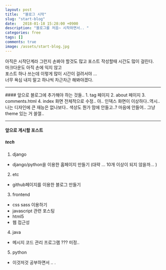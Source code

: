```yaml
---
layout: post
title:  "블로그 시작"
slug: "start-blog"
date:   2018-01-18 15:28:00 +0900
description: "블로그를 처음~ 시작하면서.. "
categories: free
tags: []
comments: true
image: /assets/start-blog.jpg
---
```

아직은 시작단계라 그런지 손봐야 할것도 많고 
포스트 작성할때 시간도 많이 걸린다.  <br>
마크다운도 아직 손에 익지 않고 <br>
포스트 하나 쓰는데 이렇게 많이 시간이 걸려서야 ...<br> 
너무 욕심 내지 말고 하나씩 차근차근 해봐야겠다. <br> 
<hr>
#### 앞으로 블로그에 추가해야 하는 것들.. 
1. tag 페이지 
2. about 페이지 
3. comments.html 
4. index 화면 전체적으로 수정.. 
 아.. 인덱스 화면이 이상하다..역시.. 나는 디자인에 큰 재능은 없나보다.. 
 색상도 뭔가 맘에 안들고..? 
 마음에 안들어.. 그냥 theme 있는 거 쓸껄.. 
<hr> 

#### 앞으로 게시할 포스트
##### tech
1. django 
- django/python을 이용한 홈페이지 만들기 (대략 ... 10개 이상이 되지 않을까...  )
2. etc 
- github페이지를 이용한 블로그 만들기 
3. frontend 
- css sass 이용하기
- javascript 관련 포스팅 
- html5 
- 웹 접근성 
4. java 
- 메시지 코드 관리 프로그램 ???  미정.. 
5. python 
- 이것저것 공부하면서 .. .
